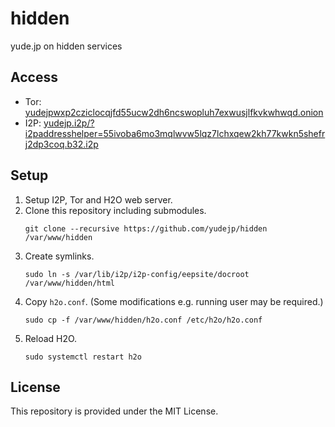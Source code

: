 # hidden
yude.jp on hidden services

## Access
* Tor: [yudejpwxp2cziclocqjfd55ucw2dh6ncswopluh7exwusjlfkvkwhwqd.onion](yudejpwxp2cziclocqjfd55ucw2dh6ncswopluh7exwusjlfkvkwhwqd.onion)
* I2P: [yudejp.i2p/?i2paddresshelper=55ivoba6mo3mqlwvw5lqz7lchxqew2kh77kwkn5shefrj2dp3coq.b32.i2p](yudejp.i2p/?i2paddresshelper=55ivoba6mo3mqlwvw5lqz7lchxqew2kh77kwkn5shefrj2dp3coq.b32.i2p)

## Setup
1. Setup I2P, Tor and H2O web server.
2. Clone this repository including submodules.
    ```
    git clone --recursive https://github.com/yudejp/hidden /var/www/hidden
    ```
3. Create symlinks.
    ```
    sudo ln -s /var/lib/i2p/i2p-config/eepsite/docroot /var/www/hidden/html
    ```
4. Copy `h2o.conf`. (Some modifications e.g. running user may be required.)
    ```
    sudo cp -f /var/www/hidden/h2o.conf /etc/h2o/h2o.conf
    ```
5. Reload H2O.
    ```
    sudo systemctl restart h2o
    ```

## License
This repository is provided under the MIT License.
